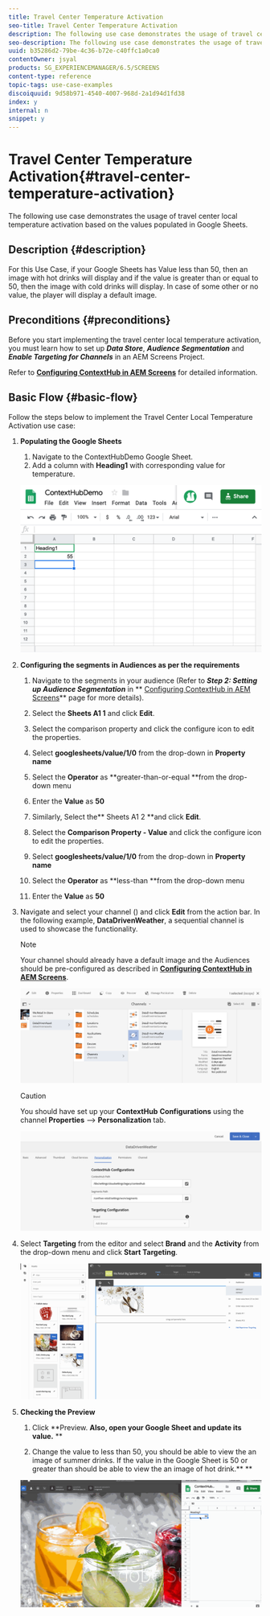 ```yaml
---
title: Travel Center Temperature Activation
seo-title: Travel Center Temperature Activation
description: The following use case demonstrates the usage of travel center local temperature activation based on the values populated in Google Sheets.
seo-description: The following use case demonstrates the usage of travel center local temperature activation based on the values populated in Google Sheets.
uuid: b35286d2-79be-4c36-b72e-c40ffc1a0ca0
contentOwner: jsyal
products: SG_EXPERIENCEMANAGER/6.5/SCREENS
content-type: reference
topic-tags: use-case-examples
discoiquuid: 9d58b971-4540-4007-968d-2a1d94d1fd38
index: y
internal: n
snippet: y
---
```


# Travel Center Temperature Activation{#travel-center-temperature-activation}

The following use case demonstrates the usage of travel center local temperature activation based on the values populated in Google Sheets.

## Description {#description}

For this Use Case, if your Google Sheets has Value less than 50, then an image with hot drinks will display and if the value is greater than or equal to 50, then the image with cold drinks will display. In case of some other or no value, the player will display a default image.

## Preconditions {#preconditions}

Before you start implementing the travel center local temperature activation, you must learn how to set up ***Data Store***, ***Audience Segmentation*** and ***Enable Targeting for Channels*** in an AEM Screens Project.

Refer to [**Configuring ContextHub in AEM Screens**](../../screens/using/configuring-context-hub.md) for detailed information.

## Basic Flow {#basic-flow}

Follow the steps below to implement the Travel Center Local Temperature Activation use case:

1. **Populating the Google Sheets**

    1. Navigate to the ContextHubDemo Google Sheet.
    1. Add a column with **Heading1** with corresponding value for temperature.

   ![](assets/screen_shot_2019-05-08at112911am.png)

1. **Configuring the segments in Audiences as per the requirements**

    1. Navigate to the segments in your audience (Refer to ***Step 2: Setting up Audience Segmentation*** in ** [Configuring ContextHub in AEM Screens](../../screens/using/configuring-context-hub.md)** page for more details).
    
    1. Select the **Sheets A1 1** and click **Edit**.
    
    1. Select the comparison property and click the configure icon to edit the properties.
    1. Select **googlesheets/value/1/0** from the drop-down in **Property name**
    
    1. Select the **Operator** as **greater-than-or-equal **from the drop-down menu
    
    1. Enter the **Value** as **50**
    
    1. Similarly, Select the** Sheets A1 2 **and click **Edit**.
    
    1. Select the **Comparison Property - Value** and click the configure icon to edit the properties.
    1. Select **googlesheets/value/1/0** from the drop-down in **Property name**
    
    1. Select the **Operator** as **less-than **from the drop-down menu
    
    1. Enter the **Value** as **50**

1. Navigate and select your channel () and click **Edit** from the action bar. In the following example, **DataDrivenWeather**, a sequential channel is used to showcase the functionality.

   >[!NOTE]
   >
   >Your channel should already have a default image and the Audiences should be pre-configured as described in [**Configuring ContextHub in AEM Screens**](../../screens/using/configuring-context-hub.md).

   ![](assets/screen_shot_2019-05-08at113022am.png)

   >[!CAUTION]
   >
   >You should have set up your **ContextHub** **Configurations** using the channel **Properties** --&gt; **Personalization** tab.

   ![](assets/screen_shot_2019-05-08at114106am.png)

1. Select **Targeting** from the editor and select **Brand** and the **Activity** from the drop-down menu and click **Start Targeting**.

   ![](assets/new_activity3.gif)

1. **Checking the Preview**

    1. Click **Preview. **Also, open your Google Sheet and update its value.** 
       **
    
    1. Change the value to less than 50, you should be able to view the an image of summer drinks. If the value in the Google Sheet is 50 or greater than should be able to view the an image of hot drink.** 
       **

   ![](assets/result3.gif)

